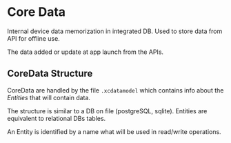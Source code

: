 # Core Data

Internal device data memorization in integrated DB.
Used to store data from API for offline use.

The data added or update at app launch from the APIs.

## CoreData Structure

CoreData are handled by the file `.xcdatamodel` which contains info about the *Entities* that will contain data.

The structure is similar to a DB on file (postgreSQL, sqlite).
Entities are equivalent to relational DBs tables.

An Entity is identified by a name what will be used in read/write operations.
